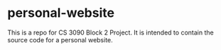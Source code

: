 # personal-website

This is a repo for CS 3090 Block 2 Project. It is intended to contain the source code for a personal website.

